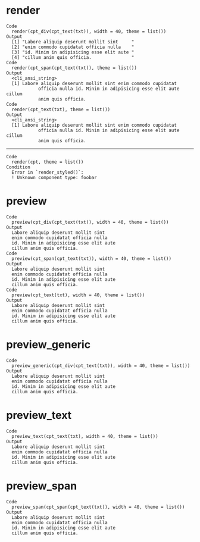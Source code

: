 # render

    Code
      render(cpt_div(cpt_text(txt)), width = 40, theme = list())
    Output
      [1] "Labore aliquip deserunt mollit sint     "
      [2] "enim commodo cupidatat officia nulla    "
      [3] "id. Minim in adipisicing esse elit aute "
      [4] "cillum anim quis officia.               "
    Code
      render(cpt_span(cpt_text(txt)), theme = list())
    Output
      <cli_ansi_string>
      [1] Labore aliquip deserunt mollit sint enim commodo cupidatat
                officia nulla id. Minim in adipisicing esse elit aute cillum
                anim quis officia.
    Code
      render(cpt_text(txt), theme = list())
    Output
      <cli_ansi_string>
      [1] Labore aliquip deserunt mollit sint enim commodo cupidatat
                officia nulla id. Minim in adipisicing esse elit aute cillum
                anim quis officia.

---

    Code
      render(cpt, theme = list())
    Condition
      Error in `render_styled()`:
      ! Unknown component type: foobar

# preview

    Code
      preview(cpt_div(cpt_text(txt)), width = 40, theme = list())
    Output
      Labore aliquip deserunt mollit sint     
      enim commodo cupidatat officia nulla    
      id. Minim in adipisicing esse elit aute 
      cillum anim quis officia.               
    Code
      preview(cpt_span(cpt_text(txt)), width = 40, theme = list())
    Output
      Labore aliquip deserunt mollit sint
      enim commodo cupidatat officia nulla
      id. Minim in adipisicing esse elit aute
      cillum anim quis officia.
    Code
      preview(cpt_text(txt), width = 40, theme = list())
    Output
      Labore aliquip deserunt mollit sint
      enim commodo cupidatat officia nulla
      id. Minim in adipisicing esse elit aute
      cillum anim quis officia.

# preview_generic

    Code
      preview_generic(cpt_div(cpt_text(txt)), width = 40, theme = list())
    Output
      Labore aliquip deserunt mollit sint     
      enim commodo cupidatat officia nulla    
      id. Minim in adipisicing esse elit aute 
      cillum anim quis officia.               

# preview_text

    Code
      preview_text(cpt_text(txt), width = 40, theme = list())
    Output
      Labore aliquip deserunt mollit sint
      enim commodo cupidatat officia nulla
      id. Minim in adipisicing esse elit aute
      cillum anim quis officia.

# preview_span

    Code
      preview_span(cpt_span(cpt_text(txt)), width = 40, theme = list())
    Output
      Labore aliquip deserunt mollit sint
      enim commodo cupidatat officia nulla
      id. Minim in adipisicing esse elit aute
      cillum anim quis officia.

